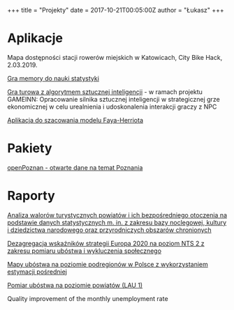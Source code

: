 +++
title = "Projekty"
date = 2017-10-21T00:05:00Z
author = "Łukasz"
+++

# Aplikacje

Mapa dostępności stacji rowerów miejskich w Katowicach, City Bike Hack, 2.03.2019.

[Gra memory do nauki statystyki](https://wawrluk.shinyapps.io/memory/)

[Gra turowa z algorytmem sztucznej inteligencji](https://lwawrowski.shinyapps.io/combatGame/) - w ramach projektu GAMEINN: Opracowanie silnika sztucznej inteligencji w strategicznej grze ekonomicznej w celu urealnienia i udoskonalenia interakcji graczy z NPC

[Aplikacja do szacowania modelu Faya-Herriota](https://lwawrowski.shinyapps.io/shinyfhmodel/)

# Pakiety

[openPoznan - otwarte dane na temat Poznania](https://github.com/lwawrowski/openPoznan)

# Raporty

[Analiza walorów turystycznych powiatów i ich bezpośredniego otoczenia na podstawie danych statystycznych m. in. z zakresu bazy noclegowej, kultury i dziedzictwa narodowego oraz przyrodniczych obszarów chronionych](http://stat.gov.pl/statystyka-regionalna/statystyka-dla-polityki-spojnosci/statystyka-dla-polityki-spojnosci-2013-2015/badania/inne-prace-badawcze/)

[Dezagregacja wskaźników strategii Europa 2020 na poziom NTS 2 z zakresu pomiaru ubóstwa i wykluczenia społecznego](http://stat.gov.pl/statystyka-regionalna/statystyka-dla-polityki-spojnosci/statystyka-dla-polityki-spojnosci-2013-2015/badania/dezagregacja-wskaznikow-europa-2020/)

[Mapy ubóstwa na poziomie podregionów w Polsce z wykorzystaniem estymacji pośredniej](http://stat.gov.pl/z-prac-studialnych/opracowania-eksperymentalne/mapy-ubostwa-na-poziomie-podregionow-w-polsce-z-wykorzystaniem-estymacji-posredniej,4,1.html)

[Pomiar ubóstwa na poziomie powiatów (LAU 1)](http://stat.gov.pl/statystyka-regionalna/statystyka-dla-polityki-spojnosci/statystyka-dla-polityki-spojnosci-2013-2015/badania/dezagregacja-wskaznikow-z-obszaru-rynku-pracy-i-ubostwa/)

Quality improvement of the monthly unemployment rate

